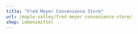 ```yaml
---
title: "Fred Meyer Convenience Store"
url: /maple-valley/fred-meyer-convenience-store/
shop: Lebensmittel
---
```

